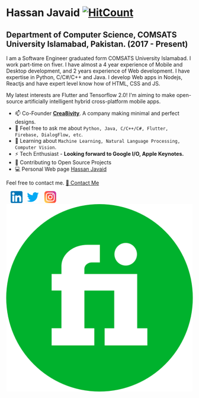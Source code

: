 # Hassan Javaid [![HitCount](http://hits.dwyl.com/ihassanjavaid/ihassanjavaid.svg)](http://hits.dwyl.com/ihassanjavaid/ihassanjavaid)
## Department of Computer Science, COMSATS University Islamabad, Pakistan. (2017 - Present)

I am a Software Engineer graduated form COMSATS University Islamabad. I work part-time on fiver. I have almost a 4 year experience of Mobile and Desktop development, and 2 years experience of Web development. I have expertise in Python, C/C#/C++ and Java. I develop Web apps in Nodejs, Reactjs and have expert level know how of HTML, CSS and JS.

My latest interests are Flutter and Tensorflow 2.0! I'm aiming to make open-source artificially intelligent hybrid cross-platform mobile apps.

* 📫 Co-Founder **[Crea8ivity](https://www.instagram.com/crea8ivity/)**. A company making minimal and perfect designs.
* 💬 Feel free to ask me about `Python, Java, C/C++/C#, Flutter, Firebase, DialogFlow, etc`.
* 📖 Learning about `Machine Learning, Natural Language Processing, Computer Vision`.
* ⚡ Tech Enthusiast - **Looking forward to Google I/O, Apple Keynotes.**
* 🤝 Contributing to Open Source Projects
* 💻 Personal Web page [Hassan Javaid](https://www.fiverr.com/hassanjavaid98) 

Feel free to contact me. [📩 Contact Me](mailto:hassanmallick@outlook.com)

&nbsp;&nbsp; [![LinkedIn](https://raw.githubusercontent.com/ihassanjavaid/ihassanjavaid/master/linkedin-icon.png)](https://www.linkedin.com/in/hasan-malik-042a69189/) &nbsp;&nbsp;[![Twitter](https://raw.githubusercontent.com/ihassanjavaid/ihassanjavaid/master/twitter-icon.png)](https://twitter.com/ihassanjavaid) &nbsp;&nbsp; [![Instagram](https://raw.githubusercontent.com/ihassanjavaid/ihassanjavaid/master/instagram-icon.png)](https://www.instagram.com/ihassanjavaid/) &nbsp;&nbsp; [![Fiverr](https://raw.githubusercontent.com/ihassanjavaid/ihassanjavaid/master/fiverr-icon.png)](https://www.fiverr.com/hassanjavaid98)
